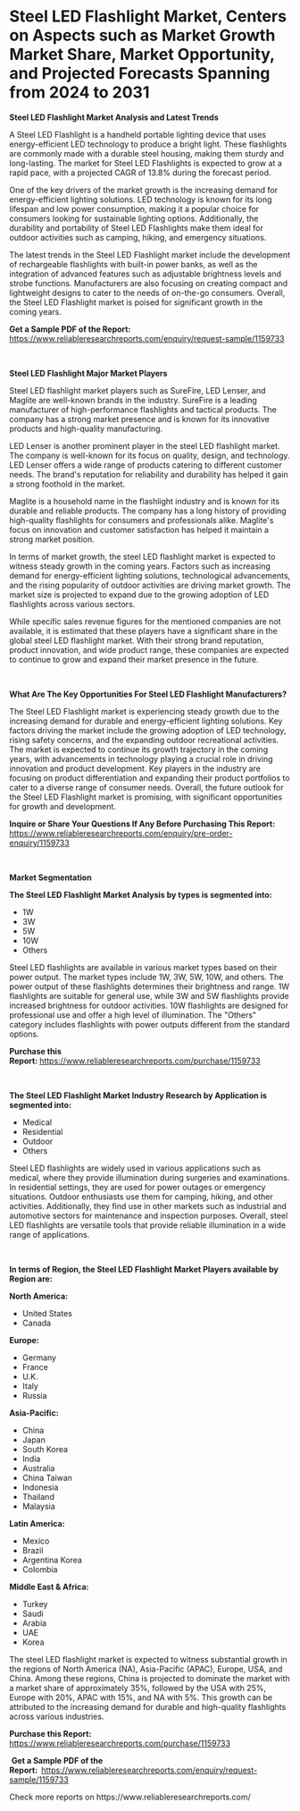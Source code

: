 <p><h1>Steel LED Flashlight Market, Centers on Aspects such as Market Growth Market Share, Market Opportunity, and Projected Forecasts Spanning from 2024 to 2031</h1></p><p><strong>Steel LED Flashlight Market Analysis and Latest Trends</strong></p>
<p><p>A Steel LED Flashlight is a handheld portable lighting device that uses energy-efficient LED technology to produce a bright light. These flashlights are commonly made with a durable steel housing, making them sturdy and long-lasting. The market for Steel LED Flashlights is expected to grow at a rapid pace, with a projected CAGR of 13.8% during the forecast period.</p><p>One of the key drivers of the market growth is the increasing demand for energy-efficient lighting solutions. LED technology is known for its long lifespan and low power consumption, making it a popular choice for consumers looking for sustainable lighting options. Additionally, the durability and portability of Steel LED Flashlights make them ideal for outdoor activities such as camping, hiking, and emergency situations.</p><p>The latest trends in the Steel LED Flashlight market include the development of rechargeable flashlights with built-in power banks, as well as the integration of advanced features such as adjustable brightness levels and strobe functions. Manufacturers are also focusing on creating compact and lightweight designs to cater to the needs of on-the-go consumers. Overall, the Steel LED Flashlight market is poised for significant growth in the coming years.</p></p>
<p><strong>Get a Sample PDF of the Report:&nbsp;</strong> <a href="https://www.reliableresearchreports.com/enquiry/request-sample/1159733">https://www.reliableresearchreports.com/enquiry/request-sample/1159733</a></p>
<p>&nbsp;</p>
<p><strong>Steel LED Flashlight Major Market Players</strong></p>
<p><p>Steel LED flashlight market players such as SureFire, LED Lenser, and Maglite are well-known brands in the industry. SureFire is a leading manufacturer of high-performance flashlights and tactical products. The company has a strong market presence and is known for its innovative products and high-quality manufacturing.</p><p>LED Lenser is another prominent player in the steel LED flashlight market. The company is well-known for its focus on quality, design, and technology. LED Lenser offers a wide range of products catering to different customer needs. The brand's reputation for reliability and durability has helped it gain a strong foothold in the market.</p><p>Maglite is a household name in the flashlight industry and is known for its durable and reliable products. The company has a long history of providing high-quality flashlights for consumers and professionals alike. Maglite's focus on innovation and customer satisfaction has helped it maintain a strong market position.</p><p>In terms of market growth, the steel LED flashlight market is expected to witness steady growth in the coming years. Factors such as increasing demand for energy-efficient lighting solutions, technological advancements, and the rising popularity of outdoor activities are driving market growth. The market size is projected to expand due to the growing adoption of LED flashlights across various sectors.</p><p>While specific sales revenue figures for the mentioned companies are not available, it is estimated that these players have a significant share in the global steel LED flashlight market. With their strong brand reputation, product innovation, and wide product range, these companies are expected to continue to grow and expand their market presence in the future.</p></p>
<p>&nbsp;</p>
<p><strong>What Are The Key Opportunities For Steel LED Flashlight Manufacturers?</strong></p>
<p><p>The Steel LED Flashlight market is experiencing steady growth due to the increasing demand for durable and energy-efficient lighting solutions. Key factors driving the market include the growing adoption of LED technology, rising safety concerns, and the expanding outdoor recreational activities. The market is expected to continue its growth trajectory in the coming years, with advancements in technology playing a crucial role in driving innovation and product development. Key players in the industry are focusing on product differentiation and expanding their product portfolios to cater to a diverse range of consumer needs. Overall, the future outlook for the Steel LED Flashlight market is promising, with significant opportunities for growth and development.</p></p>
<p><strong>Inquire or Share Your Questions If Any Before Purchasing This Report:</strong> <a href="https://www.reliableresearchreports.com/enquiry/pre-order-enquiry/1159733">https://www.reliableresearchreports.com/enquiry/pre-order-enquiry/1159733</a></p>
<p>&nbsp;</p>
<p><strong>Market Segmentation</strong></p>
<p><strong>The Steel LED Flashlight Market Analysis by types is segmented into:</strong></p>
<p><ul><li>1W</li><li>3W</li><li>5W</li><li>10W</li><li>Others</li></ul></p>
<p><p>Steel LED flashlights are available in various market types based on their power output. The market types include 1W, 3W, 5W, 10W, and others. The power output of these flashlights determines their brightness and range. 1W flashlights are suitable for general use, while 3W and 5W flashlights provide increased brightness for outdoor activities. 10W flashlights are designed for professional use and offer a high level of illumination. The "Others" category includes flashlights with power outputs different from the standard options.</p></p>
<p><strong>Purchase this Report:&nbsp;</strong><a href="https://www.reliableresearchreports.com/purchase/1159733">https://www.reliableresearchreports.com/purchase/1159733</a></p>
<p>&nbsp;</p>
<p><strong>The Steel LED Flashlight Market Industry Research by Application is segmented into:</strong></p>
<p><ul><li>Medical</li><li>Residential</li><li>Outdoor</li><li>Others</li></ul></p>
<p><p>Steel LED flashlights are widely used in various applications such as medical, where they provide illumination during surgeries and examinations. In residential settings, they are used for power outages or emergency situations. Outdoor enthusiasts use them for camping, hiking, and other activities. Additionally, they find use in other markets such as industrial and automotive sectors for maintenance and inspection purposes. Overall, steel LED flashlights are versatile tools that provide reliable illumination in a wide range of applications.</p></p>
<p>&nbsp;</p>
<p><strong>In terms of Region, the Steel LED Flashlight Market Players available by Region are:</strong></p>
<p>
    <p> <strong> North America: </strong>
        <ul>
            <li>United States</li>
            <li>Canada</li>
        </ul>
        </p> 
    <p> <strong> Europe: </strong>
        <ul>
            <li>Germany</li>
            <li>France</li>
            <li>U.K.</li>
            <li>Italy</li>
            <li>Russia</li>
        </ul>
        </p> 
    <p> <strong> Asia-Pacific: </strong>
        <ul>
            <li>China</li>
            <li>Japan</li>
            <li>South Korea</li>
            <li>India</li>
            <li>Australia</li>
            <li>China Taiwan</li>
            <li>Indonesia</li>
            <li>Thailand</li>
            <li>Malaysia</li>
        </ul>
        </p> 
    <p> <strong> Latin America: </strong>
        <ul>
            <li>Mexico</li>
            <li>Brazil</li>
            <li>Argentina Korea</li>
            <li>Colombia</li>
        </ul>
        </p> 
    <p> <strong> Middle East & Africa: </strong>
        <ul>
            <li>Turkey</li>
            <li>Saudi</li>
            <li>Arabia</li>
            <li>UAE</li>
            <li>Korea</li>
        </ul>
    </p>
    </p>
<p><p>The steel LED flashlight market is expected to witness substantial growth in the regions of North America (NA), Asia-Pacific (APAC), Europe, USA, and China. Among these regions, China is projected to dominate the market with a market share of approximately 35%, followed by the USA with 25%, Europe with 20%, APAC with 15%, and NA with 5%. This growth can be attributed to the increasing demand for durable and high-quality flashlights across various industries.</p></p>
<p><strong>Purchase this Report: </strong><a href="https://www.reliableresearchreports.com/purchase/1159733">https://www.reliableresearchreports.com/purchase/1159733</a></p>
<p>&nbsp;<strong>Get a Sample PDF of the Report:&nbsp;&nbsp;</strong><a href="https://www.reliableresearchreports.com/enquiry/request-sample/1159733">https://www.reliableresearchreports.com/enquiry/request-sample/1159733</a></p>
<p><strong></strong></p>
<p>Check more reports on https://www.reliableresearchreports.com/</p>